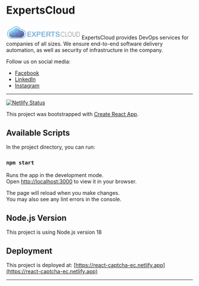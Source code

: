 # ExpertsCloud

<img width="200px" src="public/logo.png"/>
ExpertsCloud provides DevOps services for companies of all sizes. We ensure end-to-end software delivery automation, as well as security of infrastructure in the company.

Follow us on social media:

- [Facebook](https://www.facebook.com/Expertscloud)
- [LinkedIn](https://www.linkedin.com/company/expertscloud-pvt-limited)
- [Instagram](https://www.instagram.com/lifeatexpertscloud/)

---

[![Netlify Status](https://api.netlify.com/api/v1/badges/8c49f46f-e1ed-4201-b026-a727c63be585/deploy-status)](https://app.netlify.com/sites/react-captcha-ec/deploys)

This project was bootstrapped with [Create React App](https://github.com/facebook/create-react-app).

## Available Scripts

In the project directory, you can run:

### `npm start`

Runs the app in the development mode.\
Open [http://localhost:3000](http://localhost:3000) to view it in your browser.

The page will reload when you make changes.\
You may also see any lint errors in the console.

## Node.js Version

This project is using Node.js version 18

## Deployment

This project is deployed at: [https://react-captcha-ec.netlify.app](https://react-captcha-ec.netlify.app)

---

